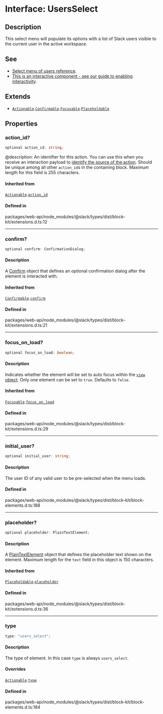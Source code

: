 # Interface: UsersSelect

## Description

This select menu will populate its options with a list of Slack users visible to the current user in the
active workspace.

## See

 - [Select menu of users reference](https://api.slack.com/reference/block-kit/block-elements#users_select).
 - [This is an interactive component - see our guide to enabling interactivity](https://api.slack.com/interactivity/handling).

## Extends

- [`Actionable`](Interface.Actionable.md).[`Confirmable`](Interface.Confirmable.md).[`Focusable`](Interface.Focusable.md).[`Placeholdable`](Interface.Placeholdable.md)

## Properties

### action\_id?

```ts
optional action_id: string;
```

@description: An identifier for this action. You can use this when you receive an interaction payload to
[identify the source of the action](https://api.slack.com/interactivity/handling#payloads). Should be unique
among all other `action_id`s in the containing block. Maximum length for this field is 255 characters.

#### Inherited from

[`Actionable`](Interface.Actionable.md).[`action_id`](Interface.Actionable.md#action_id)

#### Defined in

packages/web-api/node\_modules/@slack/types/dist/block-kit/extensions.d.ts:12

***

### confirm?

```ts
optional confirm: ConfirmationDialog;
```

#### Description

A [Confirm](Interface.Confirm.md) object that defines an optional confirmation dialog after the element is interacted
with.

#### Inherited from

[`Confirmable`](Interface.Confirmable.md).[`confirm`](Interface.Confirmable.md#confirm)

#### Defined in

packages/web-api/node\_modules/@slack/types/dist/block-kit/extensions.d.ts:21

***

### focus\_on\_load?

```ts
optional focus_on_load: boolean;
```

#### Description

Indicates whether the element will be set to auto focus within the
[`view` object](https://api.slack.com/reference/surfaces/views). Only one element can be set to `true`.
Defaults to `false`.

#### Inherited from

[`Focusable`](Interface.Focusable.md).[`focus_on_load`](Interface.Focusable.md#focus_on_load)

#### Defined in

packages/web-api/node\_modules/@slack/types/dist/block-kit/extensions.d.ts:29

***

### initial\_user?

```ts
optional initial_user: string;
```

#### Description

The user ID of any valid user to be pre-selected when the menu loads.

#### Defined in

packages/web-api/node\_modules/@slack/types/dist/block-kit/block-elements.d.ts:188

***

### placeholder?

```ts
optional placeholder: PlainTextElement;
```

#### Description

A [PlainTextElement](Interface.PlainTextElement.md) object that defines the placeholder text shown on the element. Maximum
length for the `text` field in this object is 150 characters.

#### Inherited from

[`Placeholdable`](Interface.Placeholdable.md).[`placeholder`](Interface.Placeholdable.md#placeholder)

#### Defined in

packages/web-api/node\_modules/@slack/types/dist/block-kit/extensions.d.ts:36

***

### type

```ts
type: "users_select";
```

#### Description

The type of element. In this case `type` is always `users_select`.

#### Overrides

[`Actionable`](Interface.Actionable.md).[`type`](Interface.Actionable.md#type)

#### Defined in

packages/web-api/node\_modules/@slack/types/dist/block-kit/block-elements.d.ts:184
